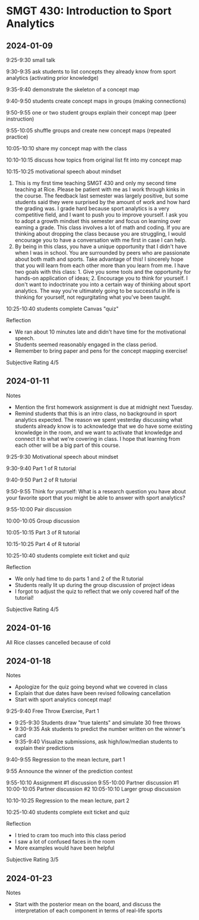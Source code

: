
# SMGT 430: Introduction to Sport Analytics

## 2024-01-09

9:25-9:30 small talk

9:30-9:35 ask students to list concepts they already know from sport analytics (activating prior knowledge)

9:35-9:40 demonstrate the skeleton of a concept map

9:40-9:50 students create concept maps in groups (making connections)

9:50-9:55 one or two student groups explain their concept map (peer instruction)

9:55-10:05 shuffle groups and create new concept maps (repeated practice)

10:05-10:10 share my concept map with the class

10:10-10:15 discuss how topics from original list fit into my concept map

10:15-10:25 motivational speech about mindset
1. This is my first time teaching SMGT 430 and only my second time teaching at Rice. Please be patient with me as I work through kinks in the course. The feedback last semester was largely positive, but some students said they were surprised by the amount of work and how hard the grading was. I grade hard because sport analytics is a very competitive field, and I want to push you to improve yourself. I ask you to adopt a growth mindset this semester and focus on learning over earning a grade. This class involves a lot of math and coding. If you are thinking about dropping the class because you are struggling, I would encourage you to have a conversation with me first in case I can help.
2. By being in this class, you have a unique opportunity that I didn't have when I was in school. You are surrounded by peers who are passionate about both math and sports. Take advantage of this! I sincerely hope that you will learn from each other more than you learn from me. I have two goals with this class: 1. Give you some tools and the opportunity for hands-on application of ideas; 2. Encourage you to think for yourself. I don't want to indoctrinate you into a certain way of thinking about sport analytics. The way you're ultimately going to be successful in life is thinking for yourself, not regurgitating what you've been taught.

10:25-10:40 students complete Canvas "quiz"

Reflection
- We ran about 10 minutes late and didn't have time for the motivational speech.
- Students seemed reasonably engaged in the class period.
- Remember to bring paper and pens for the concept mapping exercise!

Subjective Rating 4/5

## 2024-01-11

Notes
- Mention the first homework assignment is due at midnight next Tuesday.
- Remind students that this is an intro class, no background in sport analytics expected. The reason we spent yesterday discussing what students already know is to acknowledge that we do have some existing knowledge in the room, and we want to activate that knowledge and connect it to what we're covering in class. I hope that learning from each other will be a big part of this course.

9:25-9:30 Motivational speech about mindset

9:30-9:40 Part 1 of R tutorial

9:40-9:50 Part 2 of R tutorial

9:50-9:55 Think for yourself: What is a research question you have about your favorite sport that you might be able to answer with sport analytics?

9:55-10:00 Pair discussion

10:00-10:05 Group discussion

10:05-10:15 Part 3 of R tutorial

10:15-10:25 Part 4 of R tutorial

10:25-10:40 students complete exit ticket and quiz

Reflection
- We only had time to do parts 1 and 2 of the R tutorial
- Students really lit up during the group discussion of project ideas
- I forgot to adjust the quiz to reflect that we only covered half of the tutorial!

Subjective Rating 4/5

## 2024-01-16

All Rice classes cancelled because of cold

## 2024-01-18

Notes
- Apologize for the quiz going beyond what we covered in class
- Explain that due dates have been revised following cancellation
- Start with sport analytics concept map!

9:25-9:40 Free Throw Exercise, Part 1
- 9:25-9:30 Students draw "true talents" and simulate 30 free throws
- 9:30-9:35 Ask students to predict the number written on the winner's card
- 9:35-9:40 Visualize submissions, ask high/low/median students to explain their predictions

9:40-9:55 Regression to the mean lecture, part 1

9:55 Announce the winner of the prediction contest

9:55-10:10 Assignment #1 discussion
    9:55-10:00 Partner discussion #1
    10:00-10:05 Partner discussion #2
    10:05-10:10 Larger group discussion

10:10-10:25 Regression to the mean lecture, part 2

10:25-10:40 students complete exit ticket and quiz

Reflection
- I tried to cram too much into this class period
- I saw a lot of confused faces in the room
- More examples would have been helpful

Subjective Rating 3/5

## 2024-01-23

Notes
- Start with the posterior mean on the board, and discuss the interpretation of each component in terms of real-life sports
